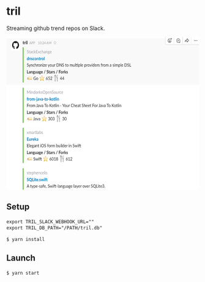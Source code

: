 # tril

Streaming github trend repos on Slack.

<img src="https://github.com/gotokatsuya/tril/blob/master/demo.png" alt="demo" width=600 height=400>

## Setup

```shell
export TRIL_SLACK_WEBHOOK_URL=""
export TRIL_DB_PATH="/PATH/tril.db"
```

```shell
$ yarn install
```

## Launch

```shell
$ yarn start
```
